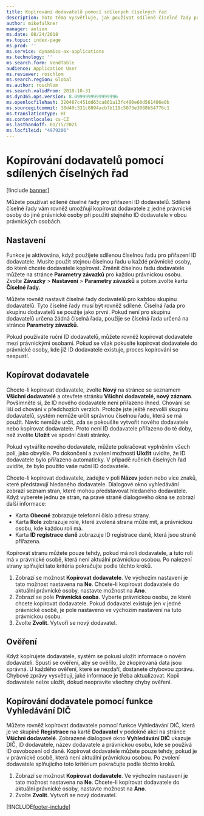 ```yaml
---
title: Kopírování dodavatelů pomocí sdílených číselných řad
description: Toto téma vysvětluje, jak používat sdílené číselné řady pro kopírování dodavatele do jiné právnické osoby při zachování stejného ID dodavatele.
author: mikefalkner
manager: aolson
ms.date: 08/24/2018
ms.topic: index-page
ms.prod: ''
ms.service: dynamics-ax-applications
ms.technology: ''
ms.search.form: VendTable
audience: Application User
ms.reviewer: roschlom
ms.search.region: Global
ms.author: roschlom
ms.search.validFrom: 2018-10-31
ms.dyn365.ops.version: 8.0999999999999996
ms.openlocfilehash: 320487c451dd63ca861a13fc490e60d561486e0b
ms.sourcegitcommit: 38d40c331c8894acb7b119c5073e3088b54776c1
ms.translationtype: HT
ms.contentlocale: cs-CZ
ms.lasthandoff: 01/15/2021
ms.locfileid: "4979206"
---
```

# <a name="copy-vendors-by-using-shared-number-sequences"></a>Kopírování dodavatelů pomocí sdílených číselných řad

[!include [banner](../includes/banner.md)]

Můžete používat sdílené číselné řady pro přiřazení ID dodavatelů. Sdílené číselné řady vám rovněž umožňují kopírovat dodavatele z jedné právnické osoby do jiné právnické osoby při použití stejného ID dodavatele v obou právnických osobách.

## <a name="setup"></a>Nastavení

Funkce je aktivována, když použijete sdílenou číselnou řadu pro přiřazení ID dodavatele. Musíte použít stejnou číselnou řadu u každé právnické osoby, do které chcete dodavatele kopírovat. Změnit číselnou řadu dodavatele můžete na stránce **Parametry závazků** pro každou právnickou osobu. Zvolte **Závazky** \> **Nastavení** \> **Parametry závazků** a potom zvolte kartu **Číselné řady**.

Můžete rovněž nastavit číselné řady dodavatelů pro každou skupinu dodavatelů. Tyto číselné řady musí být rovněž sdílené. Číselná řada pro skupinu dodavatelů se použije jako první. Pokud není pro skupinu dodavatelů určena žádná číselná řada, použije se číselná řada určená na stránce **Parametry závazků**.

Pokud používáte ruční ID dodavatelů, můžete rovněž kopírovat dodavatele mezi právnickými osobami. Pokud se však pokusíte kopírovat dodavatele do právnické osoby, kde již ID dodavatele existuje, proces kopírování se nespustí.

## <a name="copy-a-vendor"></a>Kopírovat dodavatele

Chcete-li kopírovat dodavatele, zvolte **Nový** na stránce se seznamem **Všichni dodavatelé**  a otevřete stránku **Všichni dodavatelé, nový záznam**. Povšimněte si, že ID nového dodavatele není přiřazeno ihned. Chování se liší od chování v předchozích verzích. Protože jste ještě nezvolili skupinu dodavatelů, systém nemůže určit správnou číselnou řadu, která se má použít. Navíc nemůže určit, zda se pokoušíte vytvořit nového dodavatele nebo kopírovat dodavatele. Proto není ID dodavatele přiřazeno do té doby, než zvolíte **Uložit** ve spodní části stránky.

Pokud vytváříte nového dodavatele, můžete pokračovat vyplněním všech polí, jako obvykle. Po dokončení a zvolení možnosti **Uložit** uvidíte, že ID dodavatele bylo přiřazeno automaticky. V případě ručních číselných řad uvidíte, že bylo použito vaše ruční ID dodavatele.

Chcete-li kopírovat dodavatele, zadejte v poli **Název** jeden nebo více znaků, které představují hledaného dodavatele. Dialogové okno vyhledávání zobrazí seznam stran, které mohou představovat hledaného dodavatele. Když vyberete jednu ze stran, na pravé straně dialogového okna se zobrazí další informace:

- Karta **Obecné** zobrazuje telefonní číslo adresu strany.
- Karta **Role** zobrazuje role, které zvolená strana může mít, a právnickou osobu, kde každou roli má.
- Karta **ID registrace daně** zobrazuje ID registrace daně, která jsou straně přiřazena.

Kopírovat stranu můžete pouze tehdy, pokud má roli dodavatele, a tuto roli má v právnické osobě, která není aktuální právnickou osobou. Po nalezení strany splňující tato kritéria pokračujte podle těchto kroků.

1. Zobrazí se možnost **Kopírovat dodavatele**. Ve výchozím nastavení je tato možnost nastavena na **Ne**. Chcete-li kopírovat dodavatele do aktuální právnické osoby, nastavte možnost na **Ano**. 
2. Zobrazí se pole **Právnická osoba**. Vyberte právnickou osobu, ze které chcete kopírovat dodavatele. Pokud dodavatel existuje jen v jedné právnické osobě, je pole nastaveno ve výchozím nastavení na tuto právnickou osobu.
3. Zvolte **Zvolit**. Vytvoří se nový dodavatel.

## <a name="validation"></a>Ověření

Když kopírujete dodavatele, systém se pokusí uložit informace o novém dodavateli. Spustí se ověření, aby se ověřilo, že zkopírovaná data jsou správná. U každého ověření, které se nezdaří, dostanete chybovou zprávu. Chybové zprávy vysvětlují, jaké informace je třeba aktualizovat. Kopii dodavatele nelze uložit, dokud neopravíte všechny chyby ověření.

## <a name="copy-a-vendor-by-using-the-tax-exempt-number-search-feature"></a>Kopírování dodavatele pomocí funkce Vyhledávání DIČ

Můžete rovněž kopírovat dodavatele pomocí funkce Vyhledávání DIČ, která je ve skupině **Registrace** na kartě **Dodavatel** v podokně akcí na stránce **Všichni dodavatelé**. Zobrazené dialogové okno **Vyhledávání DIČ** ukazuje DIČ, ID dodavatele, název dodavatele a právnickou osobu, kde se používá ID osvobození od daně. Kopírovat dodavatele můžete pouze tehdy, pokud je v právnické osobě, která není aktuální právnickou osobou. Po zvolení dodavatele splňujícího toto kritérium pokračujte podle těchto kroků.

1. Zobrazí se možnost **Kopírovat dodavatele**. Ve výchozím nastavení je tato možnost nastavena na **Ne**. Chcete-li kopírovat dodavatele do aktuální právnické osoby, nastavte možnost na **Ano**.
2. Zvolte **Zvolit**. Vytvoří se nový dodavatel.


[!INCLUDE[footer-include](../../includes/footer-banner.md)]